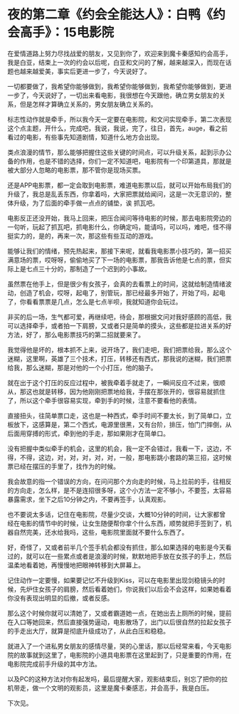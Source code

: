 # 夜的第二章《约会全能达人》：白鸭《约会高手》：15电影院

在爱情道路上努力尽找战爱的朋友，又见到你了，欢迎来到魔卡秦感知约会高手，我是白亚，结束上一次的约会以后呢，白亚和文问的了解，越来越深入，而现在话题也越来越爱美，事实后更进一步了，今天说好了。

一切都要做了，我希望你能够做到，我希望你能够做到，我希望你能够做到，更进一步了，今天说好了，一切出来看电影，我很想在今天跟他，确立男女朋友的关系，但是怎样才算确立关系的，男女朋友确立关系的。

标志性动作就是牵手，所以我今天一定要在电影院，和文问实现牵手，第二次表现这个点主题，开什么，完成吧，我说，我说，完了，往日，首先，auge，看之前看过的电影，有些事先知道剧情，知道什么地方会出现。

类点浪漫的情节，那么能够把握住这些关键的时间点，可以升级关系，起到示办公备的作用，也是不错的选择，你们一定不知道吧，电影院有一个印第道具，那就是被大部分人忽略的电影票，那不管你是现场买票。

还是APP电影票，都一定会取到电影票，难道电影票以后，就可以开始布局我们的升级了，我总是乱丢东西，你拿着吗，大家把票就给闻问，这是一次无意识的，整体升级，为了后面的牵手做一点点的铺垫，诶 抓瓦吧。

电影反正还没开始，我马上回来，把压合闻问等待电影的时候，那去电影院旁边的一句听，玩起了抓瓦吧，抓电影什么，你确定吗，能请吗，可以吗，难吧，怪不得挺实力的，是的，再来一次，那这些有些互动的游戏。

能够让我们的情绪，预先热起来，那接下来呢，就看我电影票小技巧的，第一招买满意场的票，哎呀呀，偷偷地买了下一场的电影票，那我告诉他是七点的票，但实际上是七点三十分的，那制造了一个迟到的小事故。

虽然票在他手上，但是很少有女孩子，会真的去看票上的时间，这就给制造情绪波动，创造了机会，哎呀，起电了，别管玩，那已经最多开始了，开始了吗，起电了，你看看票票是几点，怎么是七点半呗，我就知道你会玩过。

非买的后一场，生气都可爱，再继续吧，待会，那根据文问对我好感顾的高低，我可以选择牵手，或者拍一下肩膀，又或者只是简单的摸头，这些都是拉进关系的好方法，好了，那么电影票技巧的第二招就要来了。

我觉得他是坏的，根本抓不上来，说开场了，我们走吧，我们把票给我，那么这个迷糊，这里啊，英雄了三个技术，打压，转移还有西式，那我说的迷糊，我们把票给我，那么迷糊，那是对他的一个小打压，他的脑子。

就在出于这个打压的反应过程中，被我牵着手就走了，一瞬间反应不过来，很顺从，那这也就是转移，因为他刚刚把票地给我，手摆在那张开的，很容易就抓住了，所以这个牵手很容易实现，牵到手的时候，注意不要看他的表情。

直接扭头，往简单票口走，这也是一种西式，牵手时间不要太长，到了简单口，立板放下，这感算是，第二个西式，电源里很黑，又有台阶，排压，怕门门摔倒，从后面用穿搏的形式，牵到他的手走，那如果刚才在简单口。

没有把握中类似牵手的机会，这里的机会，我一定不会错过，我看一下，这边，不得，不得，这边，对，对，对，对，对，一般，那电影跳小套路的第三招，这时候票已经在摆压的手里了，找作为的时候。

我会故意的指一个错误的方向，在问问那个方向走的时候，马上拉前的手，往相反的方向走，怎么样，是不是连招很多呀，这个小方法一定不够小，不要签，太容易暴露需求，坐下之后10分钟之内，不要再签手，认真观影。

也不要说太多话，记住在电影院，尽量少交谈，大概10分钟的时间，让大家都曾经在电影的情节中的时候，让女生随便帮你拿个什么东西，顺势就把手签到了，机器自然完美，还水给我吗，这些，电影院里面就不要什么东西了。

好，奇怪了，又或者前半几个签手机会都没有抓住，那么如果选择的电影是今天看过的，就可以在一些累点或者是浪漫的时候，默默地把手放在女孩子的手上，然后温柔地看着她，再慢慢地把眼神转移到大屏幕上。

记住动作一定要慢，如果要记忆不升级到Kiss，可以在电影里出现剑稳镜头的时候，先炉住女孩子的肩膀，然后看着她们，你说我们以后会不会这样，如果她看着你没有表现出明显的后撤，或者反感。

那么这个时候你就可以清她了，又或者霸道她一点，在她出去上厕所的时候，提前在入口等她回来，然后直接强势逼动，电影散场了，出门以后很自然的拉起女孩子的手走出大厅，就算是彻底升级成功了，从此白压和稳稳。

就进入了一个进私男女朋友的感情尽量，哭的心里话，那以后经常来看，今天电影院的故事就到这里了，电影院的小道具电影票在这里起到了，只是重要的作用，在电影院完成前手升级的其中方法。

以及PC的这种方法对你有起发吗，最后提醒大家，观影结束后，别忘了把你的拉机带走，做一个文明的观影员，这里是魔卡秦感志，并会高手，我是白压。

下次见。